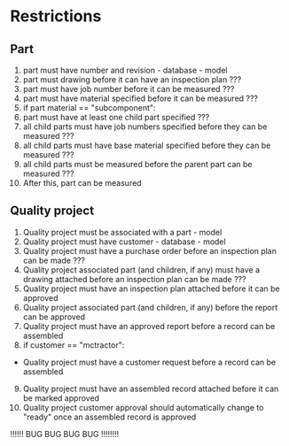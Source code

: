 # Restrictions
## Part
1. part must have number and revision - database - model
2. part must drawing before it can have an inspection plan ???
3. part must have job number before it can be measured ???
4. part must have material specified before it can be measured ???
5. if part material == "subcomponent":
  1. part must have at least one child part specified ???
  2. all child parts must have job numbers specified before they can be measured ???
  3. all child parts must have base material specified before they can be measured ???
  4. all child parts must be measured before the parent part can be measured ???
6. After this, part can be measured

## Quality project
1. Quality project must be associated with a part - model
2. Quality project must have customer - database - model
3. Quality project must have a purchase order before an inspection plan can be made ???
4. Quality project associated part (and children, if any) must have a drawing attached before an inspection plan can be made ???
5. Quality project must have an inspection plan attached before it can be approved
6. Quality project associated part (and children, if any) before the report can be approved
7. Quality project must have an approved report before a record can be assembled
8. if customer == "mctractor":
  - Quality project must have a customer request before a record can be assembled
9. Quality project must have an assembled record attached before it can be marked approved
10. Quality project customer approval should automatically change to "ready" once an assembled record is approved





!!!!!! BUG BUG BUG BUG !!!!!!!!